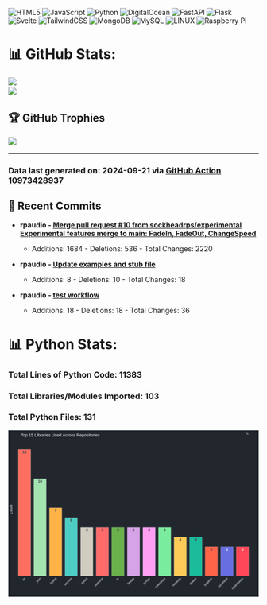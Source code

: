 ![HTML5](https://img.shields.io/badge/html5-%23E34F26.svg?style=plastic&logo=html5&logoColor=white) ![JavaScript](https://img.shields.io/badge/javascript-%23323330.svg?style=plastic&logo=javascript&logoColor=%23F7DF1E) ![Python](https://img.shields.io/badge/python-3670A0?style=plastic&logo=python&logoColor=ffdd54) ![DigitalOcean](https://img.shields.io/badge/DigitalOcean-%230167ff.svg?style=plastic&logo=digitalOcean&logoColor=white) ![FastAPI](https://img.shields.io/badge/FastAPI-005571?style=plastic&logo=fastapi) ![Flask](https://img.shields.io/badge/flask-%23000.svg?style=plastic&logo=flask&logoColor=white) ![Svelte](https://img.shields.io/badge/svelte-%23f1413d.svg?style=plastic&logo=svelte&logoColor=white) ![TailwindCSS](https://img.shields.io/badge/tailwindcss-%2338B2AC.svg?style=plastic&logo=tailwind-css&logoColor=white) ![MongoDB](https://img.shields.io/badge/MongoDB-%234ea94b.svg?style=plastic&logo=mongodb&logoColor=white) ![MySQL](https://img.shields.io/badge/mysql-%2300f.svg?style=plastic&logo=mysql&logoColor=white) ![LINUX](https://img.shields.io/badge/Linux-FCC624?style=plastic&logo=linux&logoColor=black) ![Raspberry Pi](https://img.shields.io/badge/-RaspberryPi-C51A4A?style=plastic&logo=Raspberry-Pi)
<br>

# 📊 GitHub Stats:

![](https://github-readme-stats.vercel.app/api?username=sockheadrps&theme=radical&hide_border=false&include_all_commits=true&count_private=true)<br/>
![](https://github-readme-stats.vercel.app/api/top-langs/?username=sockheadrps&theme=radical&hide_border=false&include_all_commits=true&count_private=true&layout=compact)

## 🏆 GitHub Trophies

![](https://github-profile-trophy.vercel.app/?username=sockheadrps&theme=radical&no-frame=false&no-bg=true&margin-w=4)


---


### Data last generated on: 2024-09-21 via [GitHub Action 10973428937](https://github.com/sockheadrps/sockheadrps/actions/runs/10973428937)

## 🚀 Recent Commits

- **rpaudio - [Merge pull request #10 from sockheadrps/experimental  Experimental features merge to main: FadeIn, FadeOut, ChangeSpeed](https://github.com/sockheadrps/rpaudio/commit/3c5f36ef64cf9d2ddc7badb9661fd1c1fb1ee8e3)**
  - Additions: 1684 - Deletions: 536 - Total Changes: 2220

- **rpaudio - [Update examples and stub file](https://github.com/sockheadrps/rpaudio/commit/607178fa2d7c7dfb2be0b15d402f710ad0bae468)**
  - Additions: 8 - Deletions: 10 - Total Changes: 18

- **rpaudio - [test workflow](https://github.com/sockheadrps/rpaudio/commit/3550390327efed042dcfd1d0eadbeb1fc1627ae3)**
  - Additions: 18 - Deletions: 18 - Total Changes: 36


# 📊 Python Stats:

### Total Lines of Python Code: 11383
### Total Libraries/Modules Imported: 103
### Total Python Files: 131
![](DataVisuals/data.gif)

